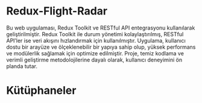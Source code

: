
# Redux-Flight-Radar

Bu web uygulaması, Redux Toolkit ve RESTful API entegrasyonu kullanılarak geliştirilmiştir.
Redux Toolkit ile durum yönetimi kolaylaştırılmış, RESTful API’ler ise veri akışını hızlandırmak için kullanılmıştır.
Uygulama, kullanıcı dostu bir arayüze ve ölçeklenebilir bir yapıya sahip olup, yüksek performans ve modülerlik sağlamak için optimize edilmiştir. 
Proje, temiz kodlama ve verimli geliştirme metodolojilerine dayalı olarak, kullanıcı deneyimini ön planda tutar.

# Kütüphaneler



